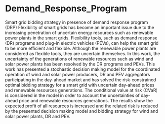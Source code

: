 # Demand_Response_Program
Smart grid bidding strategy in presence of demand response program (DRP)
Flexibility of smart grids has become an important issue due to the increasing penetration of uncertain energy resources 
such as renewable power plants in the smart grids. Flexibility tools, such as demand response (DR) programs and plug-in 
electric vehicles (PEVs), can help the smart grid to be more efficient and flexible. Although the renewable power plants 
are considered as flexible tools, they are uncertain themselves. In this work, the uncertainty of the generations of 
renewable resources such as wind and solar power plants has been resolved by the DR programs and PEVs. This work has 
presented a stochastic decision making model for the coordinated operation of wind and solar power producers, DR and PEV 
aggregators participating in the day-ahead market and has solved the risk-constrained optimal bidding strategy for a smart 
grid with uncertain day-ahead prices and renewable resources generations. The conditional value at risk (CVaR) is considered 
in the model in order to account the uncertainties of day-ahead price and renewable resources generations. The results 
show the expected profit of all resources is increased and the related risk is reduced by the presented decision making model 
and bidding strategy for wind and solar power plants, DR and PEV.
